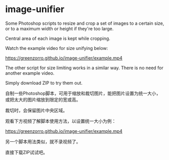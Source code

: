 # image-unifier

Some Photoshop scripts to resize and crop a set of images to a certain size, or to a maximum width or height if they're too large.

Central area of each image is kept while cropping.

Watch the example video for size unifying below:

https://greenzorro.github.io/image-unifier/example.mp4

The other script for size limiting works in a similar way. There is no need for another example video.

Simply download ZIP to try them out.

自制一些Photoshop脚本，可用于缩放和裁切图片，能把图片设置为统一大小，或把太大的图片缩放到限定的宽或高。

裁切时，会保留图片中央区域。

观看下方视频了解脚本使用方法，以设置统一大小为例：

https://greenzorro.github.io/image-unifier/example.mp4

另一个脚本用法类似，就不录视频了。

直接下载ZIP试试吧。
